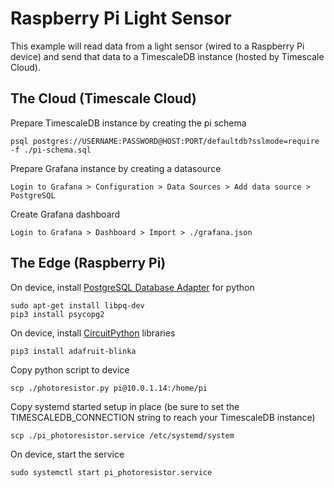 # Raspberry Pi Light Sensor

This example will read data from a light sensor (wired to a Raspberry Pi device) and send that
data to a TimescaleDB instance (hosted by Timescale Cloud). 

## The Cloud (Timescale Cloud)

Prepare TimescaleDB instance by creating the pi schema

    psql postgres://USERNAME:PASSWORD@HOST:PORT/defaultdb?sslmode=require -f ./pi-schema.sql

Prepare Grafana instance by creating a datasource

    Login to Grafana > Configuration > Data Sources > Add data source > PostgreSQL

Create Grafana dashboard

    Login to Grafana > Dashboard > Import > ./grafana.json

## The Edge (Raspberry Pi)

On device, install [PostgreSQL Database Adapter](https://github.com/psycopg/psycopg2) for python

    sudo apt-get install libpq-dev
    pip3 install psycopg2

On device, install [CircuitPython](https://learn.adafruit.com/circuitpython-on-raspberrypi-linux/installing-circuitpython-on-raspberry-pi) libraries

    pip3 install adafruit-blinka
    
Copy python script to device

    scp ./photoresistor.py pi@10.0.1.14:/home/pi

Copy systemd started setup in place (be sure to set the TIMESCALEDB_CONNECTION string to reach your TimescaleDB instance)

    scp ./pi_photoresistor.service /etc/systemd/system
    
On device, start the service

    sudo systemctl start pi_photoresistor.service
